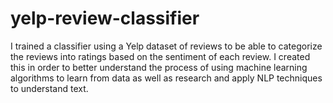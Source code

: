 # yelp-review-classifier

I trained a classifier using a Yelp dataset of reviews to be able to categorize the reviews into ratings based on the sentiment of each review. I created this in order to better understand the process of using machine learning algorithms to learn from data as well as research and apply NLP techniques to understand text.
